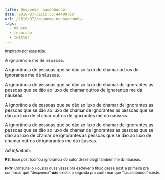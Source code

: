 ```yaml
---
title: Despoema nauseabundo
date: 2010-07-31T15:55:44+00:00
url: /2010/07/despoema-nauseabundo/
tags:
  - náusea
  - recursão
  - twitter
---
```


<small>Inspirado por <a href="http://twitter.com/_julinha/status/19967097088">esse tuíte</a>.</small>

A ignorância me dá náuseas.

A ignorância de pessoas que se dão ao luxo de chamar outros de ignorantes me dá náuseas.

A ignorância de pessoas que se dão ao luxo de chamar de ignorantes as pessoas que se dão ao luxo de chamar outros de ignorantes me dá náuseas.

A ignorância de pessoas que se dão ao luxo de chamar de ignorantes as pessoas que se dão ao luxo de chamar de ignorantes as pessoas que se dão ao luxo de chamar outros de ignorantes me dá náuseas.

A ignorância de pessoas que se dão ao luxo de chamar de ignorantes as pessoas que se dão ao luxo de chamar de ignorantes as pessoas que se dão ao luxo de chamar de ignorantes as pessoas que se dão ao luxo de chamar outros de ignorantes me dá náuseas.

_Ad infinitum._

<small><strong>PS:</strong> Esse post (como a ignorância do autor desse blog) também me dá náuseas.</small>

<small><strong>PPS:</strong> Consultei o Houaiss duas vezes pra escrever o título desse post: a primeira pra confirmar que “despoema” <strong>não</strong> existe, a segunda pra confirmar que “nauseabundo” existe.</small>
